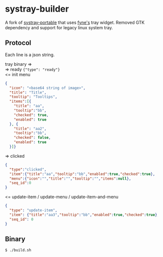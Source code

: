 # systray-builder

A fork of [systray-portable](https://github.com/zaaack/systray-portable.git) that uses [fyne's](https://github.com/fyne-io/systray) tray widget. Removed GTK dependency and support for legacy linux system tray.

## Protocol

Each line is a json string.

tray binary =>  
=> ready  `{"type": "ready"}`  
<= init menu
```json
{
  "icon": "<base64 string of image>",
  "title": "Title",
  "tooltip": "Tooltips",
  "items":[{
    "title": "aa",
    "tooltip":"bb",
    "checked": true,
    "enabled": true
  }, {
    "title": "aa2",
    "tooltip":"bb",
    "checked": false,
    "enabled": true
  }]}
```
=> clicked  
```json
{
  "type":"clicked",
  "item":{"title":"aa","tooltip":"bb","enabled":true,"checked":true},
  "menu":{"icon":"","title":"","tooltip":"","items":null},
  "seq_id":0
}
```
<= update-item / update-menu / update-item-and-menu
```json
{
  "type": "update-item",
  "item": {"title":"aa3","tooltip":"bb","enabled":true,"checked":true},
  "seq_id": 0
}
```

## Binary

```sh
$ ./build.sh
```
